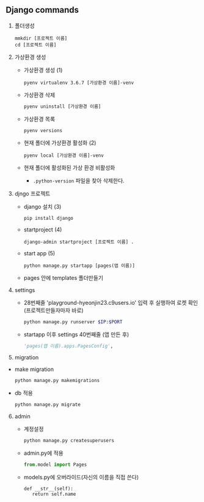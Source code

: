 ## Django commands

1. 폴더생성

   ```
   mmkdir [프로젝트 이름]
   cd [프로젝트 이름]
   ```

2. 가상환경 생성

   * 가상환경 생성 (1)

     ```
     pyenv virtualenv 3.6.7 [가상환경 이름]-venv
     ```

   * 가상환경 삭제

     ```bash
     pyenv uninstall [가상환경 이름]
     ```

   * 가상환경 목록

     ```
     pyenv versions
     ```

   * 현재 폴더에 가상환경 활성화 (2)

     ```
     pyenv local [가상환경 이름]-venv
     ```

   * 현재 폴더에 활성화된 가상 환경 비활성화

     * ```.python-version``` 파일을 찾아 삭제한다.

3. djngo 프로젝트

   * django 설치 (3)

     ```
     pip install django
     ```

   * startproject (4)

     ```
     django-admin startproject [프로젝트 이름] .
     ```

   * start app (5)

     ```
     python manage.py startapp [pages(앱 이름)]
     ```


   * pages 안에 templates 폴더만들기

4. settings

   * 28번째줄 'playground-hyeonjin23.c9users.io' 입력 후 실행하여 로켓 확인 (프로젝트만들자마자 바로)

     ```bash
     python manage.py runserver $IP:$PORT
     ```

     

   * startapp 이후  settings 40번째줄 (앱 만든 후)

     ```python
     'pages(앱 이름).apps.PagesConfig',
     ```


5.  migration

   * make migration

     ``` bash
     python manage.py makemigrations
     ```

   * db 적용

     ```bash
     python manage.py migrate
     ```

6. admin

   * 계정설정

     ```bash
     python manage.py createsuperusers
     ```

   * admin.py에 적용

     ```python
     from.model import Pages
     ```

   * models.py에 오버라이드(자신의 이름을 직접 쓴다)

     ```pytho
     def __str__(self):
     	return self.name 
     ```

     